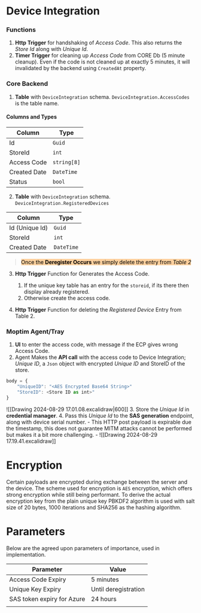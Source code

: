 # Device Integration

### Functions
1. **Http Trigger** for handshaking of *Access Code*. This also returns the *Store Id* along with *Unique Id*.
2. **Timer Trigger** for cleaning up *Access Code* from CORE Db (5 minute cleanup). Even if the code is not cleaned up at exactly 5 minutes, it will invalidated by the backend using `CreatedAt` property.

### Core Backend
1. **Table** with `DeviceIntegration` schema. `DeviceIntegration.AccessCodes` is the table name.
#### Columns and Types

| Column       | Type        |
| ------------ | ----------- |
| Id           | `Guid`      |
| StoreId      | `int`       |
| Access Code  | `string[8]` |
| Created Date | `DateTime`  |
| Status       | `bool`      |

2.  **Table** with `DeviceIntegration` schema. `DeviceIntegration.RegisteredDevices`

| Column         | Type       |
| -------------- | ---------- |
| Id (Unique Id) | `Guid`     |
| StoreId        | `int`      |
| Created Date   | `DateTime` |
><mark style="background: #FFB86CA6;"> Once the **Deregister Occurs** we simply delete the entry from *Table 2*</mark>

3. **Http Trigger** Function for Generates the Access Code. 
	1. If the unique key table has an entry for the `storeid`, if its there then display already registered.
	2. Otherwise create the access code.

4. **Http Trigger** Function for deleting the *Registered Device* Entry from Table 2.

### Moptim Agent/Tray
1. **UI** to enter the access code, with message if the ECP gives wrong Access Code.
2. Agent Makes the **API call** with the access code to Device Integration; *Unique ID*, a `Json` object with encrypted *Unique ID* and StoreID of the store. 
```js
body = {
	"UniqueID": "<AES Encrypted Base64 String>"
	"StoreID": <Store ID as int>"
}
```


![[Drawing 2024-08-29 17.01.08.excalidraw|600]]
3. Store the *Unique Id* in **credential manager**.
4. Pass this *Unique Id* to the **SAS generation** endpoint, along with device serial number.
	- This HTTP post payload is expirable due the timestamp, this does not guarantee MITM attacks cannot be performed but makes it a bit more challenging.
	- ![[Drawing 2024-08-29 17.19.41.excalidraw]]

# Encryption
Certain payloads are encrypted during exchange between the server and the device. The scheme used for encryption is `AES` encryption, which offers strong encryption while still being performant.
To derive the actual encryption key from the plain unique key PBKDF2 algorithm is used with salt size of 20 bytes, 1000 iterations and SHA256 as the hashing algorithm.


# Parameters

Below are the agreed upon parameters of importance, used in implementation.

| Parameter                  | Value                |
| -------------------------- | -------------------- |
| Access Code Expiry         | 5 minutes            |
| Unique Key Expiry          | Until deregistration |
| SAS token expiry for Azure | 24 hours             |
|                            |                      |
